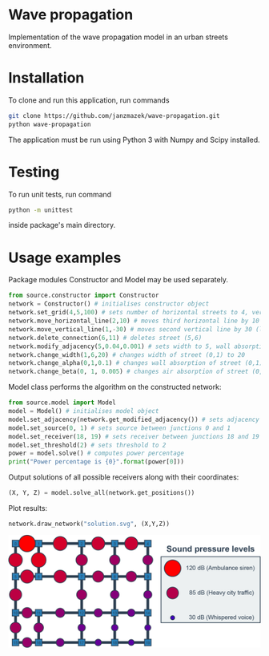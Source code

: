 # Wave propagation
Implementation of the wave propagation model in an urban streets environment.

# Installation

To clone and run this application, run commands
```bash
git clone https://github.com/janzmazek/wave-propagation.git
python wave-propagation
```
The application must be run using Python 3 with Numpy and Scipy installed.

# Testing
To run unit tests, run command
```bash
python -m unittest
```
inside package's main directory.

# Usage examples
Package modules Constructor and Model may be used separately.
```python
from source.constructor import Constructor
network = Constructor() # initialises constructor object
network.set_grid(4,5,100) # sets number of horizontal streets to 4, vertical streets to 5 and street length to 100
network.move_horizontal_line(2,10) # moves third horizontal line by 10 (right)
network.move_vertical_line(1,-30) # moves second vertical line by 30 (left)
network.delete_connection(6,11) # deletes street (5,6)
network.modify_adjacency(5,0.04,0.001) # sets width to 5, wall absorption to 0.04 and air absorption to 0.001 to all streets
network.change_width(1,6,20) # changes width of street (0,1) to 20
network.change_alpha(0,1,0.1) # changes wall absorption of street (0,1) to 0.1
network.change_beta(0, 1, 0.005) # changes air absorption of street (0,1) to 0.005
```
Model class performs the algorithm on the constructed network:
```python
from source.model import Model
model = Model() # initialises model object
model.set_adjacency(network.get_modified_adjacency()) # sets adjacency
model.set_source(0, 1) # sets source between junctions 0 and 1
model.set_receiver(18, 19) # sets receiver between junctions 18 and 19
model.set_threshold(2) # sets threshold to 2
power = model.solve() # computes power percentage
print("Power percentage is {0}".format(power[0]))
```
Output solutions of all possible receivers along with their coordinates:
```python
(X, Y, Z) = model.solve_all(network.get_positions())
```
Plot results:
```python
network.draw_network("solution.svg", (X,Y,Z))
```
![](images/solution.png?raw=true)
